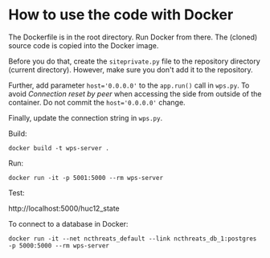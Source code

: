 # How to use the code with Docker

The Dockerfile is in the root directory. Run Docker from there.
The (cloned) source code is copied into the Docker image.

Before you do that, create the `siteprivate.py` file to the repository
directory (current directory). However, make sure you don't add it to
the repository.

Further, add parameter `host='0.0.0.0'` to the `app.run()` call
in `wps.py`. To avoid *Connection reset by peer* when accessing
the side from outside of the container.
Do not commit the `host='0.0.0.0'` change.

Finally, update the connection string in `wps.py`.

Build:

```
docker build -t wps-server .
```

Run:

```
docker run -it -p 5001:5000 --rm wps-server
```

Test:

http://localhost:5000/huc12_state

To connect to a database in Docker:

```
docker run -it --net ncthreats_default --link ncthreats_db_1:postgres -p 5000:5000 --rm wps-server
```

